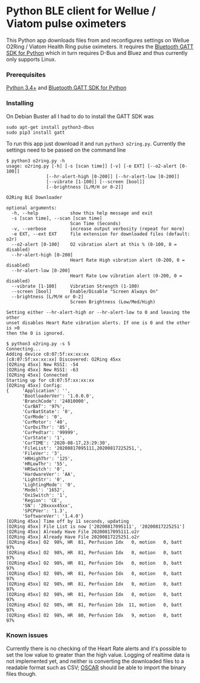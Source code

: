 # Python BLE client for Wellue / Viatom pulse oximeters
This Python app downloads files from and reconfigures settings on Wellue O2Ring / Viatom Health Ring pulse oximeters.  It requires the [Bluetooth GATT SDK for Python](https://github.com/getsenic/gatt-python) which in turn requires D-Bus and Bluez and thus currently only supports Linux.

### Prerequisites
[Python 3.4+](https://www.python.org) and [Bluetooth GATT SDK for Python](https://github.com/getsenic/gatt-python)

### Installing
On Debian Buster all I had to do to install the GATT SDK was 
```
sudo apt-get install python3-dbus
sudo pip3 install gatt
```
To run this app just download it and run `python3 o2ring.py`.  Currently the settings need to be passed on the command line
```
$ python3 o2ring.py -h
usage: o2ring.py [-h] [-s [scan time]] [-v] [-e EXT] [--o2-alert [0-100]]
               [--hr-alert-high [0-200]] [--hr-alert-low [0-200]]
               [--vibrate [1-100]] [--screen [bool]]
               [--brightness [L/M/H or 0-2]]

O2Ring BLE Downloader

optional arguments:
  -h, --help            show this help message and exit
  -s [scan time], --scan [scan time]
                        Scan Time (Seconds)
  -v, --verbose         increase output verbosity (repeat for more)
  -e EXT, --ext EXT     file extension for downloaded files (default: o2r)
  --o2-alert [0-100]    O2 vibration alert at this % (0-100, 0 = disabled)
  --hr-alert-high [0-200]
                        Heart Rate High vibration alert (0-200, 0 = disabled)
  --hr-alert-low [0-200]
                        Heart Rate Low vibration alert (0-200, 0 = disabled)
  --vibrate [1-100]     Vibration Strength (1-100)
  --screen [bool]       Enable/Disable "Screen Always On"
  --brightness [L/M/H or 0-2]
                        Screen Brightness (Low/Med/High)

Setting either --hr-alert-high or --hr-alert-low to 0 and leaving the other
unset disables Heart Rate vibration alerts. If one is 0 and the other is >0
then the 0 is ignored.
```
```
$ python3 o2ring.py -s 5
Connecting...
Adding device c8:07:5f:xx:xx:xx
[c8:07:5f:xx:xx:xx] Discovered: O2Ring 45xx
[O2Ring 45xx] New RSSI: -54
[O2Ring 45xx] New RSSI: -63
[O2Ring 45xx] Connected
Starting up for c8:07:5f:xx:xx:xx
[O2Ring 45xx] Config:
{     'Application': '',
      'BootloaderVer': '1.0.0.0',
      'BranchCode': '24010000',
      'CurBAT': '97%',
      'CurBatState': '0',
      'CurMode': '0',
      'CurMotor': '40',
      'CurOxiThr': '85',
      'CurPedtar': '99999',
      'CurState': '1',
      'CurTIME': '2020-08-17,23:29:30',
      'FileList': '20200817095111,20200817225251,',
      'FileVer': '3',
      'HRHighThr': '125',
      'HRLowThr': '55',
      'HRSwitch': '0',
      'HardwareVer': 'AA',
      'LightStr': '0',
      'LightingMode': '0',
      'Model': '1652',
      'OxiSwitch': '1',
      'Region': 'CE',
      'SN': '20xxxx45xx',
      'SPCPVer': '1.3',
      'SoftwareVer': '1.4.0'}
[O2Ring 45xx] Time off by 11 seconds, updating
[O2Ring 45xx] File List is now ['20200817095111', '20200817225251']
[O2Ring 45xx] Already Have File 20200817095111.o2r
[O2Ring 45xx] Already Have File 20200817225251.o2r
[O2Ring 45xx] O2  98%, HR  81, Perfusion Idx   0, motion   0, batt  97%
[O2Ring 45xx] O2  98%, HR  81, Perfusion Idx   0, motion   0, batt  97%
[O2Ring 45xx] O2  98%, HR  81, Perfusion Idx   0, motion   0, batt  97%
[O2Ring 45xx] O2  98%, HR  81, Perfusion Idx   0, motion   0, batt  97%
[O2Ring 45xx] O2  98%, HR  81, Perfusion Idx   0, motion   0, batt  97%
[O2Ring 45xx] O2  98%, HR  81, Perfusion Idx   0, motion   0, batt  97%
[O2Ring 45xx] O2  98%, HR  81, Perfusion Idx  11, motion   0, batt  97%
[O2Ring 45xx] O2  98%, HR  80, Perfusion Idx   9, motion   0, batt  97%
```
### Known issues
Currently there is no checking of the Heart Rate alerts and it's possible to set the low value to greater than the high value.  Logging of realtime data is not implemented yet, and neither is converting the downloaded files to a readable format such as CSV; [OSCAR](https://www.sleepfiles.com/OSCAR) should be able to import the binary files though.
